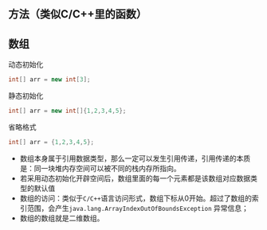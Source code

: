 



## 方法（类似C/C++里的函数）







## 数组

动态初始化
```java
int[] arr = new int[3];
```


静态初始化
```java
int[] arr = new int[]{1,2,3,4,5};
```

省略格式
```java
int[] arr = {1,2,3,4,5};
```

- 数组本身属于引用数据类型，那么一定可以发生引用传递，引用传递的本质是：同一块堆内存空间可以被不同的栈内存所指向。
- 若采用动态初始化开辟空间后，数组里面的每一个元素都是该数组对应数据类型的默认值
- 数组的访问：类似于`C/C++`语言访问形式，数组下标从0开始。超过了数组的索引范围，会产生`java.lang.ArrayIndexOutOfBoundsException` 异常信息；
- 数组的数组就是二维数组。









## 





























